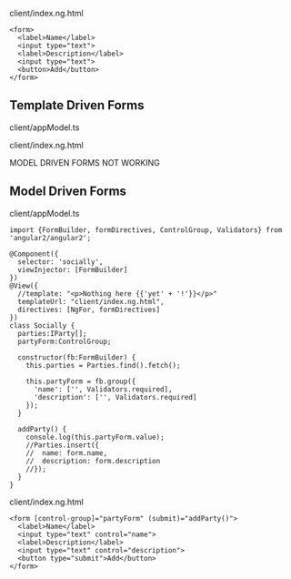 client/index.ng.html

    <form>
      <label>Name</label>
      <input type="text">
      <label>Description</label>
      <input type="text">
      <button>Add</button>
    </form>
    

## Template Driven Forms

client/appModel.ts
    
    
    
client/index.ng.html
   
 
 
MODEL DRIVEN FORMS NOT WORKING

## Model Driven Forms

client/appModel.ts

    import {FormBuilder, formDirectives, ControlGroup, Validators} from 'angular2/angular2';
    
    @Component({
      selector: 'socially',
      viewInjector: [FormBuilder]
    })
    @View({
      //template: "<p>Nothing here {{'yet' + '!'}}</p>"
      templateUrl: "client/index.ng.html",
      directives: [NgFor, formDirectives]
    })
    class Socially {
      parties:IParty[];
      partyForm:ControlGroup;
    
      constructor(fb:FormBuilder) {
        this.parties = Parties.find().fetch();
    
        this.partyForm = fb.group({
          'name': ['', Validators.required],
          'description': ['', Validators.required]
        });
      }
    
      addParty() {
        console.log(this.partyForm.value);
        //Parties.insert({
        //  name: form.name,
        //  description: form.description
        //});
      }
    }
    
client/index.ng.html

    <form [control-group]="partyForm" (submit)="addParty()">
      <label>Name</label>
      <input type="text" control="name">
      <label>Description</label>
      <input type="text" control="description">
      <button type="submit">Add</button>
    </form>
    

    

